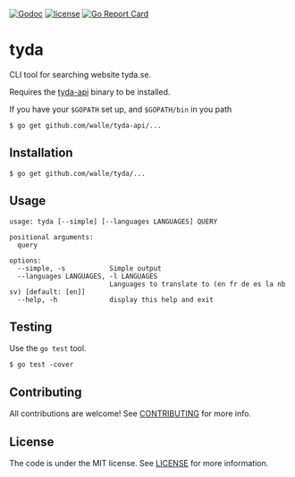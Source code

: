 [![Godoc](http://img.shields.io/badge/godoc-reference-blue.svg?style=flat)](https://godoc.org/github.com/walle/tyda)
[![license](http://img.shields.io/badge/license-MIT-red.svg?style=flat)](https://raw.githubusercontent.com/walle/tyda/master/LICENSE)
[![Go Report Card](https://goreportcard.com/badge/github.com/walle/tyda)](http:/goreportcard.com/report/walle/tyda)

# tyda

CLI tool for searching website tyda.se.

Requires the [tyda-api](https://github.com/walle/tyda-api) binary to be installed.

If you have your `$GOPATH` set up, and `$GOPATH/bin` in you path
```
$ go get github.com/walle/tyda-api/...
```

## Installation

```shell
$ go get github.com/walle/tyda/...
```

## Usage

```shell
usage: tyda [--simple] [--languages LANGUAGES] QUERY

positional arguments:
  query

options:
  --simple, -s           Simple output
  --languages LANGUAGES, -l LANGUAGES
                         Languages to translate to (en fr de es la nb sv) [default: [en]]
  --help, -h             display this help and exit
```

## Testing

Use the `go test` tool.

```shell
$ go test -cover
```

## Contributing

All contributions are welcome! See [CONTRIBUTING](CONTRIBUTING.md) for more
info.

## License

The code is under the MIT license. See [LICENSE](LICENSE) for more
information.
